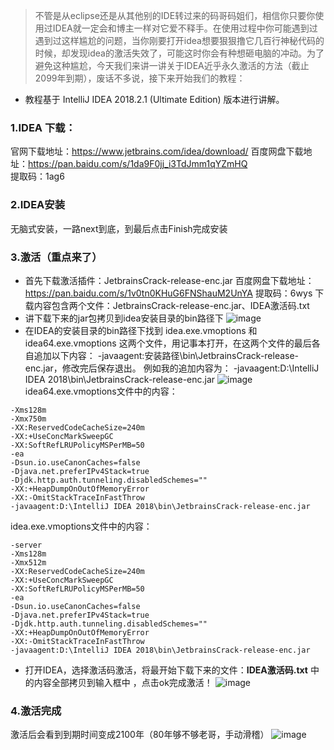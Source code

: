 >不管是从eclipse还是从其他别的IDE转过来的码哥码姐们，相信你只要你使用过IDEA就一定会和博主一样对它爱不释手。在使用过程中你可能遇到过遇到过这样尴尬的问题，当你刚要打开idea想要狠狠撸它几百行神秘代码的时候，却发现idea的激活失效了，可能这时你会有种想砸电脑的冲动。为了避免这种尴尬，今天我们来讲一讲关于IDEA近乎永久激活的方法（截止2099年到期），废话不多说，接下来开始我们的教程：
* 教程基于 IntelliJ IDEA 2018.2.1 (Ultimate Edition) 版本进行讲解。

### 1.IDEA 下载：

官网下载地址：https://www.jetbrains.com/idea/download/
百度网盘下载地址：https://pan.baidu.com/s/1da9F0jj_i3TdJmm1qYZmHQ  
提取码：1ag6

### 2.IDEA安装

无脑式安装，一路next到底，到最后点击Finish完成安装

### 3.激活（重点来了）
* 首先下载激活插件：JetbrainsCrack-release-enc.jar
百度网盘下载地址：https://pan.baidu.com/s/1v0tn0KHuG6FNShauM2UnYA
提取码：6wys
下载内容包含两个文件：JetbrainsCrack-release-enc.jar、IDEA激活码.txt
* 讲下载下来的jar包拷贝到idea安装目录的bin路径下
![image](https://github.com/tony-wnx/DailyImprove/blob/master/docs/images/copy_to_dir.png)
* 在IDEA的安装目录的bin路径下找到 idea.exe.vmoptions 和 idea64.exe.vmoptions 这两个文件，用记事本打开，在这两个文件的最后各自追加以下内容：
-javaagent:安装路径\bin\JetbrainsCrack-release-enc.jar，修改完后保存退出。
例如我的追加内容为：
-javaagent:D:\IntelliJ IDEA 2018\bin\JetbrainsCrack-release-enc.jar
![image](https://github.com/tony-wnx/DailyImprove/blob/master/docs/images/modify_files.png)
idea64.exe.vmoptions文件中的内容：
```
-Xms128m
-Xmx750m
-XX:ReservedCodeCacheSize=240m
-XX:+UseConcMarkSweepGC
-XX:SoftRefLRUPolicyMSPerMB=50
-ea
-Dsun.io.useCanonCaches=false
-Djava.net.preferIPv4Stack=true
-Djdk.http.auth.tunneling.disabledSchemes=""
-XX:+HeapDumpOnOutOfMemoryError
-XX:-OmitStackTraceInFastThrow
-javaagent:D:\IntelliJ IDEA 2018\bin\JetbrainsCrack-release-enc.jar

```
idea.exe.vmoptions文件中的内容：

```
-server
-Xms128m
-Xmx512m
-XX:ReservedCodeCacheSize=240m
-XX:+UseConcMarkSweepGC
-XX:SoftRefLRUPolicyMSPerMB=50
-ea
-Dsun.io.useCanonCaches=false
-Djava.net.preferIPv4Stack=true
-Djdk.http.auth.tunneling.disabledSchemes=""
-XX:+HeapDumpOnOutOfMemoryError
-XX:-OmitStackTraceInFastThrow
-javaagent:D:\IntelliJ IDEA 2018\bin\JetbrainsCrack-release-enc.jar
```

* 打开IDEA，选择激活码激活，将最开始下载下来的文件：**IDEA激活码.txt** 中的内容全部拷贝到输入框中 ，点击ok完成激活！
![image](https://github.com/tony-wnx/DailyImprove/blob/master/docs/images/input_verifyCode.png)
### 4.激活完成
激活后会看到到期时间变成2100年（80年够不够老哥，手动滑稽）
![image](https://github.com/tony-wnx/DailyImprove/blob/master/docs/images/active_status.png)